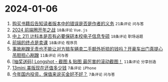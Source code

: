 # 2024-01-06

1. [购买书籍后告知读者版本中的错误是否是作者的义务](https://www.v2ex.com/t/1006332) `21条评论` `问与答`
1. [2024 前端圈开年之战](https://www.v2ex.com/t/1006336) `18条评论` `Vue.js`
1. [中上 211 计科本是否有必要保研本校电子信息专硕](https://www.v2ex.com/t/1006334) `18条评论` `职场话题`
1. [前端的终点是卖课](https://www.v2ex.com/t/1006330) `18条评论` `程序员`
1. [事故剐蹭无责也不能让对方赔车辆卖二手额外折损的钱吗？开豪车出门真提心吊胆担心剐蹭](https://www.v2ex.com/t/1006345) `11条评论` `问与答`
1. [[抽奖送码] Longshot - 截图 & 贴图 最厉害的滚动截图！](https://www.v2ex.com/t/1006341) `11条评论` `分享创造`
1. [13mini 美版现在还值多少钱](https://www.v2ex.com/t/1006333) `7条评论` `iPhone`
1. [今年国内投资，保值来说买金好不好？](https://www.v2ex.com/t/1006331) `7条评论` `问与答`
